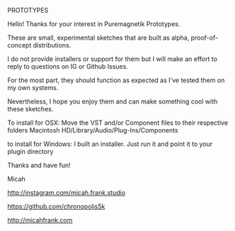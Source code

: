 PROTOTYPES

Hello! Thanks for your interest in Puremagnetik Prototypes.

These are small, experimental sketches that are built as alpha, proof-of-concept distributions.

I do not provide installers or support for them but I will make an effort to reply to questions on IG or Github Issues.

For the most part, they should function as expected as I've tested them on my own systems.

Nevertheless, I hope you enjoy them and can make something cool with these sketches.

To install for OSX:
Move the VST and/or Component files to their respective folders
Macintosh HD/Library/Audio/Plug-Ins/Components

to install for Windows:
I built an installer. Just run it and point it to your plugin directory

Thanks and have fun!

Micah

http://instagram.com/micah.frank.studio

https://github.com/chronopolis5k

http://micahfrank.com
